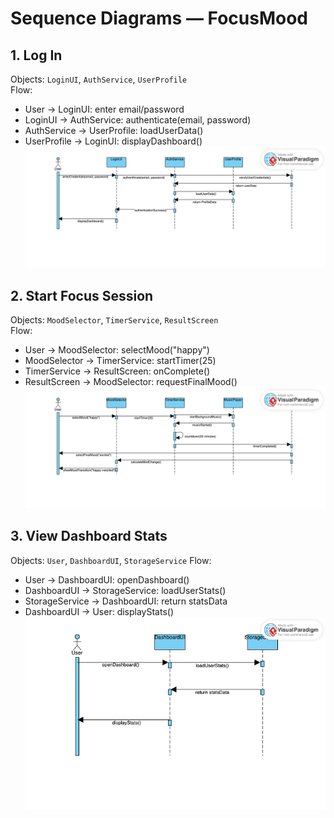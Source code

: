 # Sequence Diagrams — FocusMood

## 1. Log In
Objects: `LoginUI`, `AuthService`, `UserProfile`  
Flow:
- User → LoginUI: enter email/password
- LoginUI → AuthService: authenticate(email, password)
- AuthService → UserProfile: loadUserData()
- UserProfile → LoginUI: displayDashboard()
![](https://github.com/simplewaveform/focusmood/blob/main/docs/Diagrams/Sequence_LogIn.png)

## 2. Start Focus Session
Objects: `MoodSelector`, `TimerService`, `ResultScreen`  
Flow:
- User → MoodSelector: selectMood("happy")
- MoodSelector → TimerService: startTimer(25)
- TimerService → ResultScreen: onComplete()
- ResultScreen → MoodSelector: requestFinalMood()
![](https://github.com/simplewaveform/focusmood/blob/main/docs/Diagrams/Sequence_StartFocusSession.png)

## 3. View Dashboard Stats
Objects: `User`, `DashboardUI`, `StorageService`
Flow:
- User → DashboardUI: openDashboard()
- DashboardUI → StorageService: loadUserStats()
- StorageService → DashboardUI: return statsData
- DashboardUI → User: displayStats()
![](https://github.com/simplewaveform/focusmood/blob/main/docs/Diagrams/Sequence_ViewDashboardStats.png)
